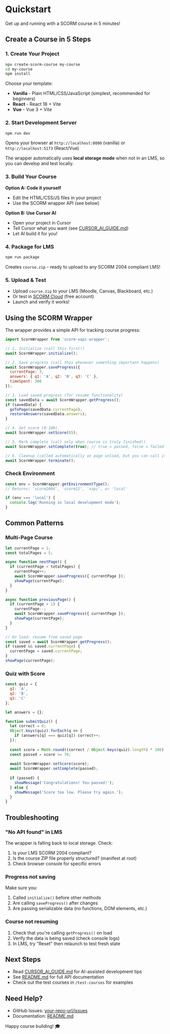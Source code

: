 # Quickstart

Get up and running with a SCORM course in 5 minutes!

## Create a Course in 5 Steps

### 1. Create Your Project

```bash
npx create-scorm-course my-course
cd my-course
npm install
```

Choose your template:
- **Vanilla** - Plain HTML/CSS/JavaScript (simplest, recommended for beginners)
- **React** - React 18 + Vite
- **Vue** - Vue 3 + Vite

### 2. Start Development Server

```bash
npm run dev
```

Opens your browser at `http://localhost:8080` (vanilla) or `http://localhost:5173` (React/Vue)

The wrapper automatically uses **local storage mode** when not in an LMS, so you can develop and test locally.

### 3. Build Your Course

**Option A: Code it yourself**
- Edit the HTML/CSS/JS files in your project
- Use the SCORM wrapper API (see below)

**Option B: Use Cursor AI**
- Open your project in Cursor
- Tell Cursor what you want (see [CURSOR_AI_GUIDE.md](./CURSOR_AI_GUIDE.md))
- Let AI build it for you!

### 4. Package for LMS

```bash
npm run package
```

Creates `course.zip` - ready to upload to any SCORM 2004 compliant LMS!

### 5. Upload & Test

- Upload `course.zip` to your LMS (Moodle, Canvas, Blackboard, etc.)
- Or test in [SCORM Cloud](https://cloud.scorm.com/) (free account)
- Launch and verify it works!

## Using the SCORM Wrapper

The wrapper provides a simple API for tracking course progress:

```javascript
import ScormWrapper from 'scorm-xapi-wrapper';

// 1. Initialize (call this first!)
await ScormWrapper.initialize();

// 2. Save progress (call this whenever something important happens)
await ScormWrapper.saveProgress({
  currentPage: 3,
  answers: { q1: 'A', q2: 'B', q3: 'C' },
  timeSpent: 300
});

// 3. Load saved progress (for resume functionality)
const savedData = await ScormWrapper.getProgress();
if (savedData) {
  goToPage(savedData.currentPage);
  restoreAnswers(savedData.answers);
}

// 4. Set score (0-100)
await ScormWrapper.setScore(85);

// 5. Mark complete (call only when course is truly finished!)
await ScormWrapper.setComplete(true); // true = passed, false = failed

// 6. Cleanup (called automatically on page unload, but you can call it manually)
await ScormWrapper.terminate();
```

### Check Environment

```javascript
const env = ScormWrapper.getEnvironmentType();
// Returns: 'scorm2004', 'scorm12', 'xapi', or 'local'

if (env === 'local') {
  console.log('Running in local development mode');
}
```

## Common Patterns

### Multi-Page Course

```javascript
let currentPage = 1;
const totalPages = 5;

async function nextPage() {
  if (currentPage < totalPages) {
    currentPage++;
    await ScormWrapper.saveProgress({ currentPage });
    showPage(currentPage);
  }
}

async function previousPage() {
  if (currentPage > 1) {
    currentPage--;
    await ScormWrapper.saveProgress({ currentPage });
    showPage(currentPage);
  }
}

// On load: resume from saved page
const saved = await ScormWrapper.getProgress();
if (saved && saved.currentPage) {
  currentPage = saved.currentPage;
}
showPage(currentPage);
```

### Quiz with Score

```javascript
const quiz = {
  q1: 'A',
  q2: 'B', 
  q3: 'C'
};

let answers = {};

function submitQuiz() {
  let correct = 0;
  Object.keys(quiz).forEach(q => {
    if (answers[q] === quiz[q]) correct++;
  });
  
  const score = Math.round((correct / Object.keys(quiz).length) * 100);
  const passed = score >= 70;
  
  await ScormWrapper.setScore(score);
  await ScormWrapper.setComplete(passed);
  
  if (passed) {
    showMessage('Congratulations! You passed!');
  } else {
    showMessage('Score too low. Please try again.');
  }
}
```

## Troubleshooting

### "No API found" in LMS

The wrapper is falling back to local storage. Check:
1. Is your LMS SCORM 2004 compliant?
2. Is the course ZIP file properly structured? (manifest at root)
3. Check browser console for specific errors

### Progress not saving

Make sure you:
1. Called `initialize()` before other methods
2. Are calling `saveProgress()` after changes
3. Are passing serializable data (no functions, DOM elements, etc.)

### Course not resuming

1. Check that you're calling `getProgress()` on load
2. Verify the data is being saved (check console logs)
3. In LMS, try "Reset" then relaunch to test fresh state

## Next Steps

- Read [CURSOR_AI_GUIDE.md](./CURSOR_AI_GUIDE.md) for AI-assisted development tips
- See [README.md](./README.md) for full API documentation
- Check out the test courses in `/test-courses` for examples

## Need Help?

- GitHub Issues: [your-repo-url/issues](https://github.com/yourusername/scorm-wrapper/issues)
- Documentation: [README.md](./README.md)

Happy course building! 🎓


